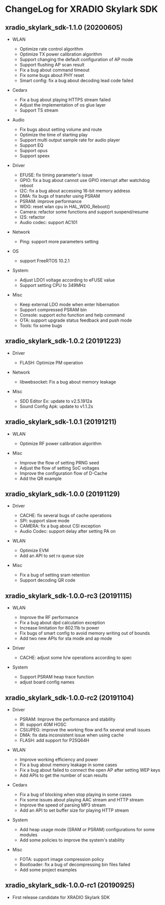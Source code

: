 # ChangeLog for XRADIO Skylark SDK

## xradio_skylark_sdk-1.1.0 (20200605)

  * WLAN
    - Optimize rate control algorithm
    - Optimize TX power calibration algorithm
    - Support changing the default configuration of AP mode
    - Support flushing AP scan result
    - Fix a bug about command timeout
    - Fix some bugs about PHY reset
    - Smart config: fix a bug about decoding lead code failed

  * Cedarx
    - Fix a bug about playing HTTPS stream failed
    - Adjust the implementation of os glue layer
    - Support TS stream

  * Audio
    - Fix bugs about setting volume and route
    - Optimize the time of starting play
    - Support multi output sample rate for audio player
    - Support EQ
    - Support opus
    - Support speex

  * Driver
    - EFUSE: fix timing parameter's issue
    - GPIO: fix a bug about cannot use GPIO interrupt after watchdog reboot
    - I2C: fix a bug about accessing 16-bit memory address
    - DMA: fix bugs of transfer using PSRAM
    - PSRAM: improve performance
    - WDG: reset wlan cpu in HAL_WDG_Reboot()
    - Camera: refactor some functions and support suspend/resume
    - I2S: refactor
    - Audio codec: support AC101

  * Network
    - Ping: support more parameters setting

  * OS
    - support FreeRTOS 10.2.1

  * System:
    - Adjust LDO1 voltage according to eFUSE value
    - Support setting CPU to 349MHz

  * Misc
    - Keep external LDO mode when enter hibernation
    - Support compressed PSRAM bin
    - Console: support echo function and help command
    - OTA: support upgrade status feedback and push mode
    - Tools: fix some bugs


## xradio_skylark_sdk-1.0.2 (20191223)

  * Driver
    - FLASH: Optimize PM operation

  * Network
    - libwebsocket: Fix a bug about memory leakage

  * Misc
    - SDD Editor Ex: update to v2.5.1912a
    - Sound Config Apk: update to v1.1.2s


## xradio_skylark_sdk-1.0.1 (20191211)

  * WLAN
    - Optimize RF power calibration algorithm

  * Misc
    - Improve the flow of setting PRNG seed
    - Adjust the flow of setting SoC voltages
    - Improve the configuration flow of D-Cache
    - Add the QR example


## xradio_skylark_sdk-1.0.0 (20191129)

  * Driver
    - CACHE: fix several bugs of cache operations
    - SPI: support slave mode
    - CAMERA: fix a bug about CSI exception
    - Audio Codec: support delay after setting PA on

  * WLAN
    - Optimize EVM
    - Add an API to set rx queue size

  * Misc
    - Fix a bug of setting sram retention
    - Support decoding QR code


## xradio_skylark_sdk-1.0.0-rc3 (20191115)

  * WLAN
    - Improve the RF performance
    - Fix a bug about dpd calculation exception
    - Increase limitation for 802.11b tx power
    - Fix bugs of smart config to avoid memory writing out of bounds
    - Add two new APIs for sta mode and ap mode

  * Driver
    - CACHE: adjust some h/w operations according to spec

  * System
    - Support PSRAM heap trace function
    - adjust board config names


## xradio_skylark_sdk-1.0.0-rc2 (20191104)

  * Driver
    - PSRAM: Improve the performance and stability
    - IR: support 40M HOSC
    - CSI/JPEG: improve the working flow and fix several small issues
    - DMA: fix data inconsistent issue when using cache
    - FLASH: add support for P25Q64H

  * WLAN
    - Improve working efficiency and power
    - Fix a bug about memory leakage in some cases
    - Fix a bug about failed to connect the open AP after setting WEP keys
    - Add APIs to get the number of scan results

  * Cedarx
    - Fix a bug of blocking when stop playing in some cases
    - Fix some issues about playing AAC stream and HTTP stream
    - Improve the speed of parsing MP3 stream
    - Add an API to set buffer size for playing HTTP stream

  * System
    - Add heap usage mode (SRAM or PSRAM) configurations for some modules
    - Add some policies to improve the system's stability

  * Misc
    - FOTA: support image compression policy
    - Bootloader: fix a bug of decompressing bin files failed
    - Add some project examples


## xradio_skylark_sdk-1.0.0-rc1 (20190925)

  * First release candidate for XRADIO Skylark SDK

